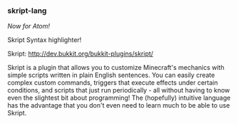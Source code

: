 ### skript-lang
_Now for Atom!_

Skript Syntax highlighter!

Skript: http://dev.bukkit.org/bukkit-plugins/skript/

Skript is a plugin that allows you to customize Minecraft's mechanics with simple scripts written in plain English sentences. You can easily create complex custom commands, triggers that execute effects under certain conditions, and scripts that just run periodically - all without having to know even the slightest bit about programming! The (hopefully) intuitive language has the advantage that you don't even need to learn much to be able to use Skript.
